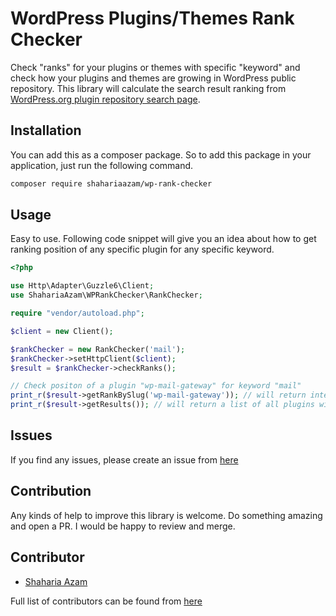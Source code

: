 # WordPress Plugins/Themes Rank Checker

Check "ranks" for your plugins or themes with specific "keyword" and check how your plugins and themes are growing in WordPress public repository.
This library will calculate the search result ranking from [WordPress.org plugin repository search page](https://wordpress.org/plugins/search/mail/).

## Installation

You can add this as a composer package. So to add this package in your application, just
run the following command.

```bash
composer require shahariaazam/wp-rank-checker
```

## Usage

Easy to use. Following code snippet will give you an idea about how to get ranking position
of any specific plugin for any specific keyword.

```php
<?php

use Http\Adapter\Guzzle6\Client;
use ShahariaAzam\WPRankChecker\RankChecker;

require "vendor/autoload.php";

$client = new Client();

$rankChecker = new RankChecker('mail');
$rankChecker->setHttpClient($client);
$result = $rankChecker->checkRanks();

// Check positon of a plugin "wp-mail-gateway" for keyword "mail"
print_r($result->getRankBySlug('wp-mail-gateway')); // will return integer
print_r($result->getResults()); // will return a list of all plugins with search result position
```

## Issues

If you find any issues, please create an issue from [here](https://github.com/shahariaazam/wp-rank-checker/issues/new)

## Contribution

Any kinds of help to improve this library is welcome. Do something amazing and open a PR. I would be happy
to review and merge.

## Contributor

- [Shaharia Azam](https://github.com/shahariaazam)

Full list of contributors can be found from [here](https://github.com/shahariaazam/wp-rank-checker/graphs/contributors)